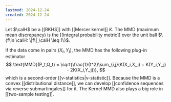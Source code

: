 ```yaml
---
lastmod: 2024-12-24
created: 2024-12-24
---
```


Let $\calH$ be a [[RKHS]] with [[Mercer kernel]] $K$. The MMD (maximum mean discrepancy) is the [[integral probability metric]] over the unit ball $\{f\in \calH: \|f\|_\calH \leq 1\}$. 

If the data come in pairs $(X_t,Y_t)$, the MMD has the following plug-in estimator 
$$
\text{MMD}(P_t,Q_t) = \sqrt{\frac{1}{t^2}\sum_{i,j}(K(X_i,X_j) + K(Y_i,Y_j) - 2K(X_i,Y_j))},
$$
which is a second-order [[v-statistics|v-statistic]]. Because the MMD is a convex [[distributional distance]], we can develop [[confidence sequences via reverse submartingales]] for it. The Kernel MMD also plays a big role in [[two-sample testing]]. 
